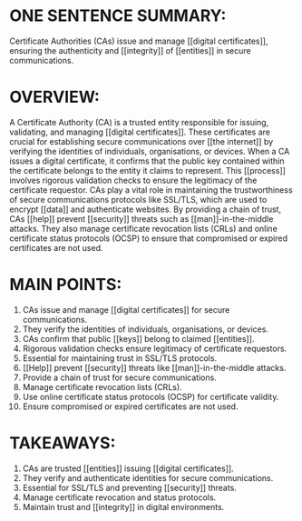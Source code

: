 # ONE SENTENCE SUMMARY:
Certificate Authorities (CAs) issue and manage [[digital certificates]], ensuring the authenticity and [[integrity]] of [[entities]] in secure communications.

# OVERVIEW:
A Certificate Authority (CA) is a trusted entity responsible for issuing, validating, and managing [[digital certificates]]. These certificates are crucial for establishing secure communications over [[the internet]] by verifying the identities of individuals, organisations, or devices. When a CA issues a digital certificate, it confirms that the public key contained within the certificate belongs to the entity it claims to represent. This [[process]] involves rigorous validation checks to ensure the legitimacy of the certificate requestor. CAs play a vital role in maintaining the trustworthiness of secure communications protocols like SSL/TLS, which are used to encrypt [[data]] and authenticate websites. By providing a chain of trust, CAs [[help]] prevent [[security]] threats such as [[man]]-in-the-middle attacks. They also manage certificate revocation lists (CRLs) and online certificate status protocols (OCSP) to ensure that compromised or expired certificates are not used.

# MAIN POINTS:
1. CAs issue and manage [[digital certificates]] for secure communications.
2. They verify the identities of individuals, organisations, or devices.
3. CAs confirm that public [[keys]] belong to claimed [[entities]].
4. Rigorous validation checks ensure legitimacy of certificate requestors.
5. Essential for maintaining trust in SSL/TLS protocols.
6. [[Help]] prevent [[security]] threats like [[man]]-in-the-middle attacks.
7. Provide a chain of trust for secure communications.
8. Manage certificate revocation lists (CRLs).
9. Use online certificate status protocols (OCSP) for certificate validity.
10. Ensure compromised or expired certificates are not used.

# TAKEAWAYS:
1. CAs are trusted [[entities]] issuing [[digital certificates]].
2. They verify and authenticate identities for secure communications.
3. Essential for SSL/TLS and preventing [[security]] threats.
4. Manage certificate revocation and status protocols.
5. Maintain trust and [[integrity]] in digital environments.